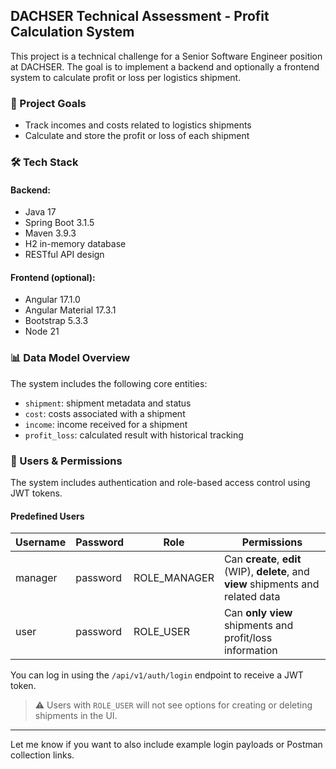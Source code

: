 ## DACHSER Technical Assessment - Profit Calculation System

This project is a technical challenge for a Senior Software Engineer position at DACHSER. The goal is to implement a backend and optionally a frontend system to calculate profit or loss per logistics shipment.

### 📌 Project Goals

- Track incomes and costs related to logistics shipments
- Calculate and store the profit or loss of each shipment

### 🛠️ Tech Stack

#### Backend:
- Java 17
- Spring Boot 3.1.5
- Maven 3.9.3
- H2 in-memory database
- RESTful API design

#### Frontend (optional):
- Angular 17.1.0
- Angular Material 17.3.1
- Bootstrap 5.3.3
- Node 21

### 📊 Data Model Overview

The system includes the following core entities:
- `shipment`: shipment metadata and status
- `cost`: costs associated with a shipment
- `income`: income received for a shipment
- `profit_loss`: calculated result with historical tracking

### 🔐 Users & Permissions

The system includes authentication and role-based access control using JWT tokens.

#### Predefined Users

| Username | Password | Role        | Permissions                              |
|----------|----------|-------------|------------------------------------------|
| manager  | password | ROLE_MANAGER| Can **create**, **edit** (WIP), **delete**, and **view** shipments and related data |
| user     | password | ROLE_USER   | Can **only view** shipments and profit/loss information |

You can log in using the `/api/v1/auth/login` endpoint to receive a JWT token.

> ⚠️ Users with `ROLE_USER` will not see options for creating or deleting shipments in the UI.

---

Let me know if you want to also include example login payloads or Postman collection links.
